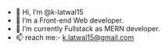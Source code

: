 - 👋 Hi, I’m @k-latwal15
- 👀 I’m a Front-end Web developer.
- 🌱 I’m currently Fullstack as MERN developer.
- 📫 reach me:- k.latwal15@gmail.com

<!---
k-latwal15/k-latwal15 is a ✨ special ✨ repository because its `README.md` (this file) appears on your GitHub profile.
You can click the Preview link to take a look at your changes.
--->
